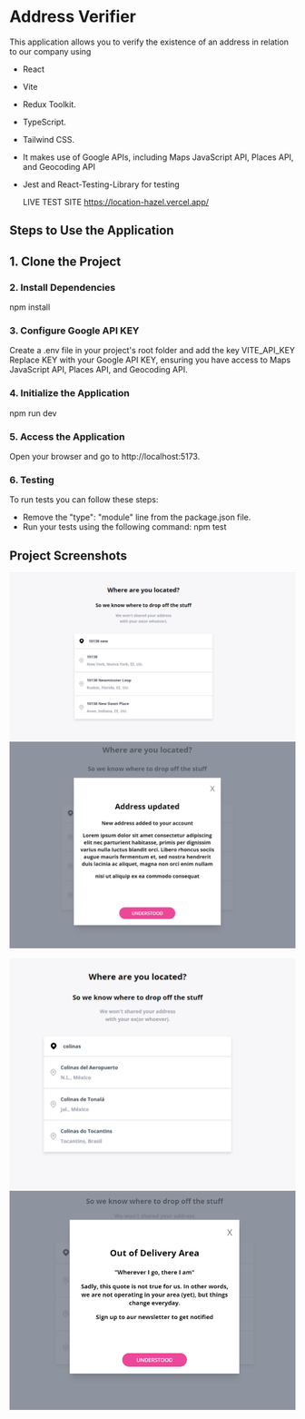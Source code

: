 # Address Verifier

This application allows you to verify the existence of an address in relation to our company using 
- React
- Vite
- Redux Toolkit.
- TypeScript.
- Tailwind CSS.
- It makes use of Google APIs, including Maps JavaScript API, Places API, and Geocoding API
- Jest and React-Testing-Library for testing

  LIVE TEST SITE
  https://location-hazel.vercel.app/

## Steps to Use the Application

## 1. Clone the Project

### 2. Install Dependencies
npm install

### 3. Configure Google API KEY
Create a .env file in your project's root folder and add the key VITE_API_KEY
Replace KEY  with your Google API KEY, ensuring you have access to Maps JavaScript API, Places API, and Geocoding API.

### 4. Initialize the Application

npm run dev

### 5.  Access the Application

Open your browser and go to http://localhost:5173.

### 6. Testing

To run tests you can follow these steps:

- Remove the "type": "module" line from the package.json file.
- Run your tests using the following command: npm test

## Project Screenshots
![Captura de pantalla](https://github.com/lcarriel-coder/Location/blob/main/pictures/Screenshot_442.png)
![Captura de pantalla](https://raw.githubusercontent.com/lcarriel-coder/Location/main/pictures/Screenshot_443.png)

![Captura de pantalla](https://raw.githubusercontent.com/lcarriel-coder/Location/main/pictures/Screenshot_446.png)
![Captura de pantalla](https://github.com/lcarriel-coder/Location/blob/main/pictures/Screenshot_462.png?raw=true)
